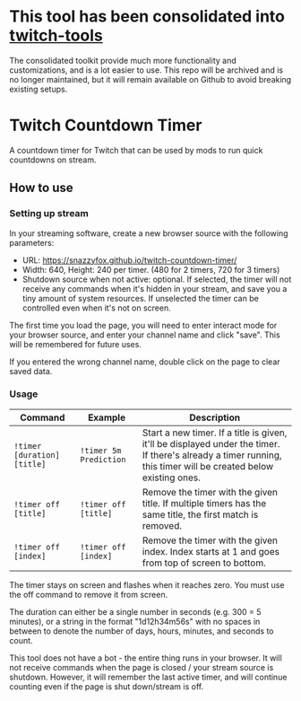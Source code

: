 # This tool has been consolidated into [twitch-tools](https://snazzyfox.github.io/twitch-tools/) 

The consolidated toolkit provide much more functionality and customizations, and is a lot easier to use. This repo will be archived and is no longer maintained, but it will remain available on Github to avoid breaking existing setups.


# Twitch Countdown Timer

A countdown timer for Twitch that can be used by mods to run quick countdowns on stream.

## How to use

### Setting up stream

In your streaming software, create a new browser source with the following parameters: 

- URL: https://snazzyfox.github.io/twitch-countdown-timer/
- Width: 640, Height: 240 per timer. (480 for 2 timers, 720 for 3 timers)
- Shutdown source when not active: optional. If selected, the timer will not receive any commands when it's hidden in your stream, and save you a tiny amount of system resources. If unselected the timer can be controlled even when it's not on screen.

The first time you load the page, you will need to enter interact mode for your browser source, and enter your channel name and click "save". This will be remembered for future uses. 

If you entered the wrong channel name, double click on the page to clear saved data.

### Usage

| Command                     | Example                | Description                                                                                                     |
| --------------------------- | ---------------------- | --------------------------------------------------------------------------------------------------------------- |
| `!timer [duration] [title]` | `!timer 5m Prediction` | Start a new timer. If a title is given, it'll be displayed under the timer. If there's already a timer running, this timer will be created below existing ones.
| `!timer off [title]` | `!timer off [title]` | Remove the timer with the given title. If multiple timers has the same title, the first match is removed. |
| `!timer off [index]` | `!timer off [index]` | Remove the timer with the given index. Index starts at 1 and goes from top of screen to bottom. |

The timer stays on screen and flashes when it reaches zero. You must use the off command to remove it from screen.

The duration can either be a single number in seconds (e.g. 300 = 5 minutes), or a string in the format "1d12h34m56s" with no spaces in between to denote the number of days, hours, minutes, and seconds to count.

This tool does not have a bot - the entire thing runs in your browser. It will not receive commands when the page is closed / your stream source is shutdown. However, it will remember the last active timer, and will continue counting even if the page is shut down/stream is off.
